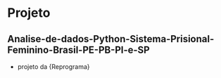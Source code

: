 # Projeto
## Analise-de-dados-Python-Sistema-Prisional-Feminino-Brasil-PE-PB-PI-e-SP
- projeto da {Reprograma}
